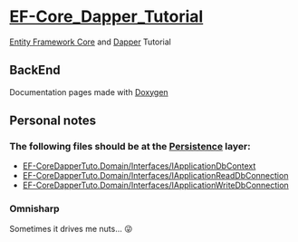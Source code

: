 # [EF-Core_Dapper_Tutorial](https://codewithmukesh.com/blog/using-entity-framework-core-and-dapper/)

[Entity Framework Core](https://docs.microsoft.com/en-us/ef/core/) and [Dapper](https://dapper-tutorial.net/) Tutorial

## BackEnd

Documentation pages made with [Doxygen](https://www.doxygen.nl/index.html)

## Personal notes

### The following files should be at the [Persistence](Back/src/EF-CoreDapperTuto.Persistence) layer:

-   [EF-CoreDapperTuto.Domain/Interfaces/IApplicationDbContext](Back/src/EF-CoreDapperTuto.Domain/Interfaces/IApplicationDbContext.cs)
-   [EF-CoreDapperTuto.Domain/Interfaces/IApplicationReadDbConnection](Back/src/EF-CoreDapperTuto.Domain/Interfaces/IApplicationReadDbConnection.cs)
-   [EF-CoreDapperTuto.Domain/Interfaces/IApplicationWriteDbConnection](Back/src/EF-CoreDapperTuto.Domain/Interfaces/IApplicationWriteDbConnection.cs)

### Omnisharp

Sometimes it drives me nuts... 😜
